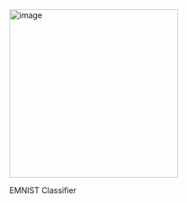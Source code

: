 <img src="https://github.com/user-attachments/assets/78124772-f006-4b1b-bb70-b9a537b595f0" alt="image" width="300">

EMNIST Classifier
